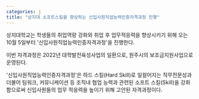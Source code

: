```yaml
---
categories: j
title: "상지대 소프트스킬을 향상하는 신입사원직업능력인증자격과정 진행"
---
```







상지대학교는 학생들의 취업역량 강화와 취업 후 업무적응력을 향상시키기 위해 오는 10월 5일부터 &#39;신입사원직업능력인증자격과정&#39;을 진행한다.

이번 자격과정은 2022년 대학발전육성사업의 일환으로, 원주시의 보조금지원사업으로 운영된다.&nbsp;

&#39;신입사원직업능력인증자격과정&#39;은 하드 스킬(Hard Skill)로 일컬어지는 직무전문성과 더불어 팀워크, 커뮤니케이션 등 조직내 협업 능력과 관련된 소프트 스킬(Skill)을 강화함으로써 신입사원들의 업무 적응력을 높이기 위해 고안된 자격과정이다.


